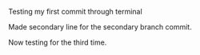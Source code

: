 Testing my first commit through terminal


Made secondary line for the secondary branch commit.


Now testing for the third time.